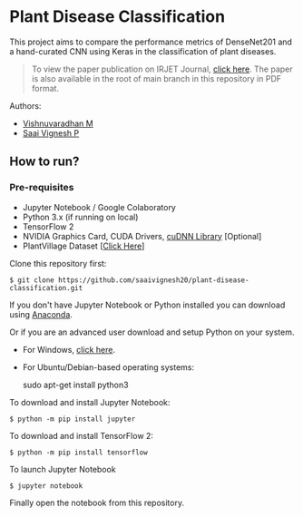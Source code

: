 # Plant Disease Classification
This project aims to compare the performance metrics of DenseNet201 and a hand-curated CNN using Keras in the classification of plant diseases.
> To view the paper publication on IRJET Journal, [click here](https://www.irjet.net/archives/V8/i11/IRJET-V8I1137.pdf). The paper is also available in the root of main branch in this repository in PDF format.

Authors:
* [Vishnuvaradhan M](https://github.com/vishnu884)
* [Saai Vignesh P](https://github.com/saaivignesh20)

## How to run?

### Pre-requisites

 - Jupyter Notebook / Google Colaboratory
 - Python 3.x (if running on local)
 - TensorFlow 2
 - NVIDIA Graphics Card, CUDA Drivers, [cuDNN Library](https://developer.nvidia.com/cudnn) [Optional]
 - PlantVillage Dataset [[Click Here](https://www.tensorflow.org/datasets/catalog/plant_village)]
 
Clone this repository first:  

    $ git clone https://github.com/saaivignesh20/plant-disease-classification.git
If you don't have Jupyter Notebook or Python installed you can download using [Anaconda](https://www.anaconda.com/products/individual).

Or if you are an advanced user download and setup Python on your system.
* For Windows, [click here](https://www.python.org/downloads/).
* For Ubuntu/Debian-based operating systems:


    sudo apt-get install python3

To download and install Jupyter Notebook:

    $ python -m pip install jupyter
To download and install TensorFlow 2:

    $ python -m pip install tensorflow

To launch Jupyter Notebook

    $ jupyter notebook

Finally open the notebook from this repository.